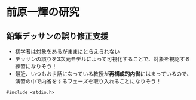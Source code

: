 # 前原一輝の研究

## 鉛筆デッサンの誤り修正支援

- 初学者は対象をあるがままにとらえられない
- デッサンの誤りを3次元モデルによって可視化することで、対象を視認する練習になりそう！
- 最近、いつもお世話になっている教授が**再構成的内省**にはまっているので、演習の中で内省をするフェーズを取り入れることになりそう！
```
#include <stdio.h>
```